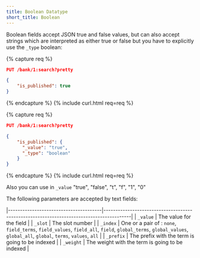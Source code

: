 ```yaml
---
title: Boolean Datatype
short_title: Boolean
---
```


Boolean fields accept JSON true and false values, but can also accept strings which are interpreted as either true or false but you have to explicitly use the `_type` boolean:

{% capture req %}

```json
PUT /bank/1:search?pretty

{
    "is_published": true
}
```
{% endcapture %}
{% include curl.html req=req %}

{% capture req %}

```json
PUT /bank/1:search?pretty

{
    "is_published": {
      "_value": "true",
      "_type": "boolean"
    }
}
```
{% endcapture %}
{% include curl.html req=req %}

Also you can use in `_value` "true", "false", "t", "f", "1", "0"

The following parameters are accepted by text fields:

|---------------------------------------|-----------------------------------------------------------------------------------------|
| `_value`                              | The value for the field                                                                 |
| `_slot`                               | The slot number                                                                         |
| `_index`                              | One or a pair of : `none`, `field_terms`, `field_values`, `field_all`, `field`, `global_terms`, `global_values`, `global_all`, `global`, `terms`, `values`, `all`      |
| `_prefix`                             | The prefix with the term is going to be indexed     |
| `_weight`                             | The weight with the term is going to be indexed     |